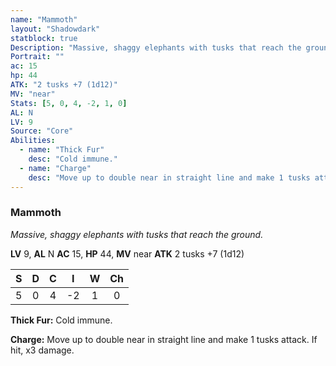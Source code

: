 ```yaml
---
name: "Mammoth"
layout: "Shadowdark"
statblock: true
Description: "Massive, shaggy elephants with tusks that reach the ground."
Portrait: ""
ac: 15
hp: 44
ATK: "2 tusks +7 (1d12)"
MV: "near"
Stats: [5, 0, 4, -2, 1, 0]
AL: N
LV: 9
Source: "Core"
Abilities:
  - name: "Thick Fur"
    desc: "Cold immune."
  - name: "Charge"
    desc: "Move up to double near in straight line and make 1 tusks attack. If hit, x3 damage."
---
```


### Mammoth

_Massive, shaggy elephants with tusks that reach the ground._

**LV** 9, **AL** N
**AC** 15, **HP** 44, **MV** near
**ATK** 2 tusks +7 (1d12)

|  S  |  D  |  C  |  I  |  W  |  Ch  |
|:---:|:---:|:---:|:---:|:---:|:----:|
| 5 | 0 | 4 | -2 | 1 | 0 |

**Thick Fur:** Cold immune.

**Charge:** Move up to double near in straight line and make 1 tusks attack. If hit, x3 damage.

